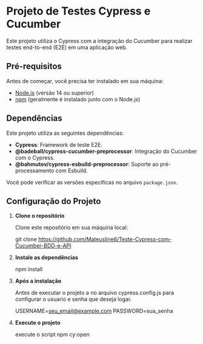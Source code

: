 # Projeto de Testes Cypress e Cucumber

Este projeto utiliza o Cypress com a integração do Cucumber para realizar testes end-to-end (E2E) em uma aplicação web. 

## Pré-requisitos

Antes de começar, você precisa ter instalado em sua máquina:

- [Node.js](https://nodejs.org/) (versão 14 ou superior)
- [npm](https://www.npmjs.com/) (geralmente é instalado junto com o Node.js)


## Dependências

Este projeto utiliza as seguintes dependências:

- **Cypress**: Framework de teste E2E.
- **@badeball/cypress-cucumber-preprocessor**: Integração do Cucumber com o Cypress.
- **@bahmutov/cypress-esbuild-preprocessor**: Suporte ao pré-processamento com Esbuild.

Você pode verificar as versões específicas no arquivo `package.json`.


## Configuração do Projeto

1. **Clone o repositório**

   Clone este repositório em sua máquina local:

   git clone https://github.com/Mateusline6/Teste-Cypress-com-Cucumber-BDD-e-API
   
2. **Instale as dependências**

    npm install


3. **Após a instalação**

    Antes de executar o projeto a no arquivo cypress.config.js para configurar o usuario e senha que deseja logar.

    USERNAME=seu_email@example.com
    PASSWORD=sua_senha

4. **Execute o projeto**

    execute o script npm cy:open
